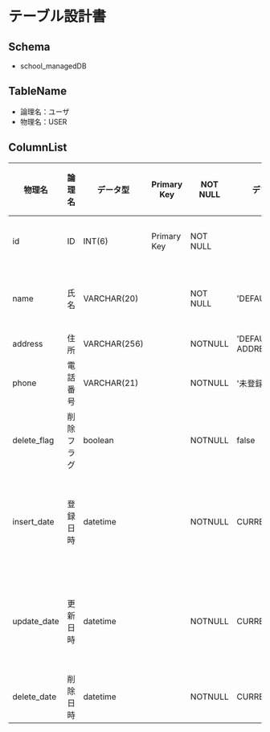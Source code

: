 # テーブル設計書

## Schema
- school_managedDB

## TableName
- 論理名：ユーザ  
- 物理名：USER  

## ColumnList
| 物理名 | 論理名  | データ型   | Primary Key | NOT NULL | デフォルト | コメント | 備考 | 
| ------ | ------ | --------  | ----------- | -------- | ---------- | -------- | -------- | 
| id     | ID     | INT(6)     | Primary Key | NOT NULL |  | ユーザID | 社員番号いれる？  |  
| name   | 氏名   | VARCHAR(20) |  | NOT NULL | 'DEFAULT NAME' | ユーザ氏名 |   |   
| address | 住所 | VARCHAR(256) |  | NOTNULL | 'DEFAULT ADDRESS' | 住所 |   |  
| phone | 電話番号 | VARCHAR(21) |  | NOTNULL | '未登録' | 電話番号 |   |  
| delete_flag | 削除フラグ | boolean |  | NOTNULL | false | 削除フラグ |   |  
| insert_date | 登録日時 | datetime |  | NOTNULL | CURRENT(insert) | 登録日時 | エンティティリスナにて自動設定 |  
| update_date | 更新日時 | datetime |  | NOTNULL | CURRENT(update) | 更新日時 | エンティティリスナにて自動設定  |  
| delete_date | 削除日時 | datetime |  | NOTNULL | CURRENT(delete) | 削除日時 |  削除時に設定 |  

